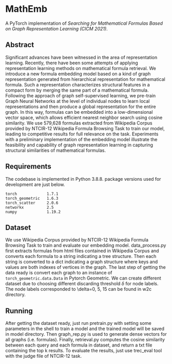 # MathEmb
A PyTorch implementation of *Searching for Mathematical Formulas Based on Graph Representation Learning (CICM 2021)*.

## Abstract
Significant advances have been witnessed in the area of representation learning. Recently, there have been some attempts of applying representation learning methods on mathematical formula retrieval. We introduce a new formula embedding model based on a kind of graph representation generated from hierarchical representation for mathematical formula. Such a representation characterizes structural features in a compact form by merging the same part of a mathematical formula. Following the approach of graph self-supervised learning, we pre-train Graph Neural Networks at the level of individual nodes to learn local representations and then produce a global representation for the entire graph. In this way, formulas can be embedded into a low-dimensional vector space, which allows efficient nearest neighbor search using cosine similarity. We use 579,628 formulas extracted from Wikipedia Corpus provided by NTCIR-12 Wikipedia Formula Browsing Task to train our model, leading to competitive results for full relevance on the task. Experiments with a preliminary implementation of the embedding model illustrate the feasibility and capability of graph representation learning in capturing structural similarities of mathematical formulas.

## Requirements
The codebase is implemented in Python 3.8.8. package versions used for development are just below.
```
torch             1.7.1
torch_geometric   1.6.3
torch_scatter     2.0.6
networkx          2.5
numpy             1.19.2
```

## Dataset
We use Wikipedia Corpus provided by NTCIR-12 Wikipedia Formula Browsing Task to train and evaluate our embedding model. data_process.py first extracts formulas from html files contained in Wikipedia Corpus and converts each formula to a string indicating a tree structure. Then each string is converted to a dict indicating a graph structure where keys and values are both indexes of vertices in the graph. The last step of getting the data ready is convert each graph to an instance of `torch_geometric.data.Data` in Pytorch Geometric. We can create different dataset due to choosing different discarding threshold $\delta$ for node labels. The node labels corresponded to \delta=0, 5, 15 can be found in w2c directory.

## Running
After getting the dataset ready, just run pretrain.py with setting some parameters in the shell to train a model and the trained model will be saved in model directory. Then graph_rep.py is used to generate dense vectors for all graphs (i.e. formulas). Finally, retrieval.py computes the cosine similarity between each query and each formula in dataset, and return a txt file containing the top k results. To evaluate the results, just use trec_eval tool with the judge file of NTCIR-12 task.
